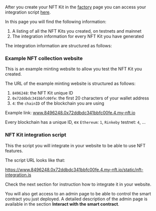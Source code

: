 After you create your NFT Kit in the <a href="https://factory.my-nft.io" target="_blank"> factory</a> page you can access your integration script <a href="https://my-nft.io/integration" target="_blank"> here</a>.

In this page you will find the following information:

1. A listing of all the NFT Kits you created, on testnets and mainnet
2. The integration information for every NFT Kit you have generated

The integration information are structured as follows:

### Example NFT collection website

This is an example minting website to allow you test the NFT Kit you created.

The URL of the example minting website is structured as follows:

1. `8496248`: the NFT Kit unique ID
2. `0x72ddbdc341bbfc00fe`: the first 20 characters of your wallet address
3. `4`: the `chainID` of the blockchain you are using

Example link: www.8496248.0x72ddbdc341bbfc00fe.4.my-nft.io

Every blockchain has a unique ID, ex `Ethereum`: `1`, `Rinkeby` testnet: `4`, ...

### NFT Kit integration script

This the script you will integrate in your website to be able to use NFT features.

The script URL looks like that:

https://www.8496248.0x72ddbdc341bbfc00fe.4.my-nft.io/static/nft-integration.js


Check the next section for instruction how to integrate it in your website.

You will also get access to an admin page to be able to control the smart contract you just deployed. A detailed description of the admin page is available in the section **Interact with the smart contract**.
